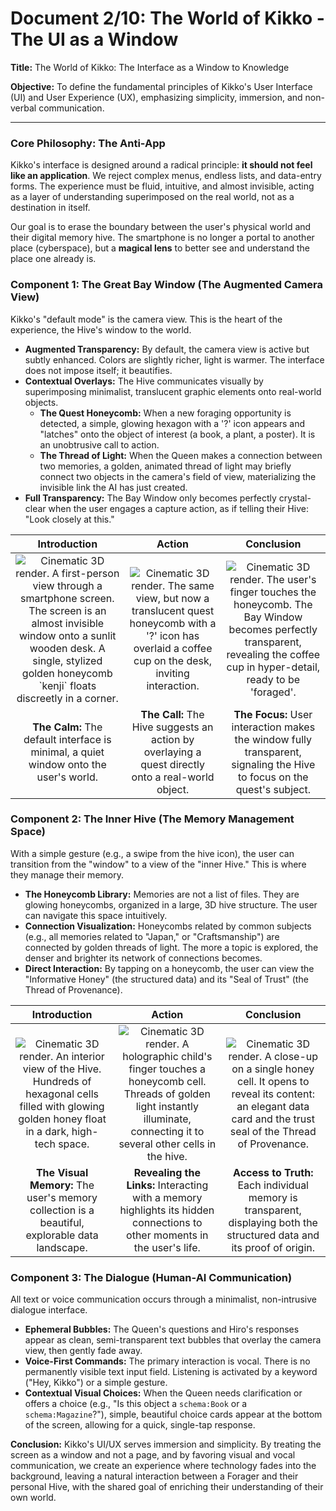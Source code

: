 # Document 2/10: The World of Kikko - The UI as a Window

**Title:** The World of Kikko: The Interface as a Window to Knowledge

**Objective:** To define the fundamental principles of Kikko's User Interface (UI) and User Experience (UX), emphasizing simplicity, immersion, and non-verbal communication.

---

### **Core Philosophy: The Anti-App**

Kikko's interface is designed around a radical principle: **it should not feel like an application**. We reject complex menus, endless lists, and data-entry forms. The experience must be fluid, intuitive, and almost invisible, acting as a layer of understanding superimposed on the real world, not as a destination in itself.

Our goal is to erase the boundary between the user's physical world and their digital memory hive. The smartphone is no longer a portal to another place (cyberspace), but a **magical lens** to better see and understand the place one already is.

### **Component 1: The Great Bay Window (The Augmented Camera View)**

Kikko's "default mode" is the camera view. This is the heart of the experience, the Hive's window to the world.

*   **Augmented Transparency:** By default, the camera view is active but subtly enhanced. Colors are slightly richer, light is warmer. The interface does not impose itself; it beautifies.
*   **Contextual Overlays:** The Hive communicates visually by superimposing minimalist, translucent graphic elements onto real-world objects.
    *   **The Quest Honeycomb:** When a new foraging opportunity is detected, a simple, glowing hexagon with a '?' icon appears and "latches" onto the object of interest (a book, a plant, a poster). It is an unobtrusive call to action.
    *   **The Thread of Light:** When the Queen makes a connection between two memories, a golden, animated thread of light may briefly connect two objects in the camera's field of view, materializing the invisible link the AI has just created.
*   **Full Transparency:** The Bay Window only becomes perfectly crystal-clear when the user engages a capture action, as if telling their Hive: "Look closely at this."

| Introduction | Action | Conclusion |
| :---: | :---: | :---: |
| <img src="illustrations/ui_intro.png" alt="Cinematic 3D render. A first-person view through a smartphone screen. The screen is an almost invisible window onto a sunlit wooden desk. A single, stylized golden honeycomb `kenji` floats discreetly in a corner."> | <img src="illustrations/ui_action.png" alt="Cinematic 3D render. The same view, but now a translucent quest honeycomb with a '?' icon has overlaid a coffee cup on the desk, inviting interaction."> | <img src="illustrations/ui_conclusion.png" alt="Cinematic 3D render. The user's finger touches the honeycomb. The Bay Window becomes perfectly transparent, revealing the coffee cup in hyper-detail, ready to be 'foraged'."> |
| **The Calm:** The default interface is minimal, a quiet window onto the user's world. | **The Call:** The Hive suggests an action by overlaying a quest directly onto a real-world object. | **The Focus:** User interaction makes the window fully transparent, signaling the Hive to focus on the quest's subject. |

### **Component 2: The Inner Hive (The Memory Management Space)**

With a simple gesture (e.g., a swipe from the hive icon), the user can transition from the "window" to a view of the "inner Hive." This is where they manage their memory.

*   **The Honeycomb Library:** Memories are not a list of files. They are glowing honeycombs, organized in a large, 3D hive structure. The user can navigate this space intuitively.
*   **Connection Visualization:** Honeycombs related by common subjects (e.g., all memories related to "Japan," or "Craftsmanship") are connected by golden threads of light. The more a topic is explored, the denser and brighter its network of connections becomes.
*   **Direct Interaction:** By tapping on a honeycomb, the user can view the "Informative Honey" (the structured data) and its "Seal of Trust" (the Thread of Provenance).

| Introduction | Action | Conclusion |
| :---: | :---: | :---: |
| <img src="illustrations/hive_intro.png" alt="Cinematic 3D render. An interior view of the Hive. Hundreds of hexagonal cells filled with glowing golden honey float in a dark, high-tech space."> | <img src="illustrations/hive_action.png" alt="Cinematic 3D render. A holographic child's finger touches a honeycomb cell. Threads of golden light instantly illuminate, connecting it to several other cells in the hive."> | <img src="illustrations/hive_conclusion.png" alt="Cinematic 3D render. A close-up on a single honey cell. It opens to reveal its content: an elegant data card and the trust seal of the Thread of Provenance."> |
| **The Visual Memory:** The user's memory collection is a beautiful, explorable data landscape. | **Revealing the Links:** Interacting with a memory highlights its hidden connections to other moments in the user's life. | **Access to Truth:** Each individual memory is transparent, displaying both the structured data and its proof of origin. |

### **Component 3: The Dialogue (Human-AI Communication)**

All text or voice communication occurs through a minimalist, non-intrusive dialogue interface.

*   **Ephemeral Bubbles:** The Queen's questions and Hiro's responses appear as clean, semi-transparent text bubbles that overlay the camera view, then gently fade away.
*   **Voice-First Commands:** The primary interaction is vocal. There is no permanently visible text input field. Listening is activated by a keyword ("Hey, Kikko") or a simple gesture.
*   **Contextual Visual Choices:** When the Queen needs clarification or offers a choice (e.g., "Is this object a `schema:Book` or a `schema:Magazine`?"), simple, beautiful choice cards appear at the bottom of the screen, allowing for a quick, single-tap response.

**Conclusion:**
Kikko's UI/UX serves immersion and simplicity. By treating the screen as a window and not a page, and by favoring visual and vocal communication, we create an experience where technology fades into the background, leaving a natural interaction between a Forager and their personal Hive, with the shared goal of enriching their understanding of their own world.